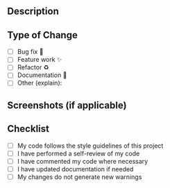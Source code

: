 ## Description

<!-- Provide a short summary of the changes made -->

## Type of Change

- [ ] Bug fix 🐛
- [ ] Feature work ✨
- [ ] Refactor ♻️
- [ ] Documentation 📖
- [ ] Other (explain):

## Screenshots (if applicable)

<!-- Add before/after screenshots or GIFs for UI changes -->

## Checklist

- [ ] My code follows the style guidelines of this project
- [ ] I have performed a self-review of my code
- [ ] I have commented my code where necessary
- [ ] I have updated documentation if needed
- [ ] My changes do not generate new warnings
